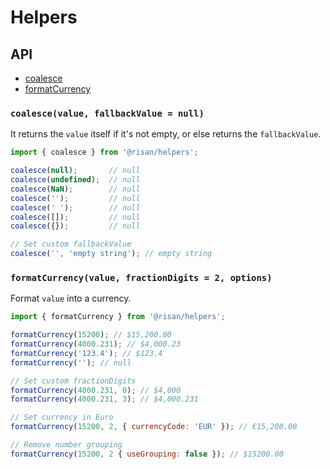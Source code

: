 # Helpers

## API

- [coalesce](#coalesce)
- [formatCurrency](#formatCurrency)

### `coalesce(value, fallbackValue = null)`

It returns the `value` itself if it's not empty, or else returns the `fallbackValue`.

```js
import { coalesce } from '@risan/helpers';

coalesce(null);       // null
coalesce(undefined);  // null
coalesce(NaN);        // null
coalesce('');         // null
coalesce(' ');        // null
coalesce([]);         // null
coalesce({});         // null

// Set custom fallbackValue
coalesce('', 'empty string'); // empty string
```

### `formatCurrency(value, fractionDigits = 2, options)`

Format `value` into a currency.

```js
import { formatCurrency } from '@risan/helpers';

formatCurrency(15200); // $15,200.00
formatCurrency(4000.231); // $4,000.23
formatCurrency('123.4'); // $123.4
formatCurrency(''); // null

// Set custom fractionDigits
formatCurrency(4000.231, 0); // $4,000
formatCurrency(4000.231, 3); // $4,000.231

// Set currency in Euro
formatCurrency(15200, 2, { currencyCode: 'EUR' }); // €15,200.00

// Remove number grouping
formatCurrency(15200, 2 { useGrouping: false }); // $15200.00
```

